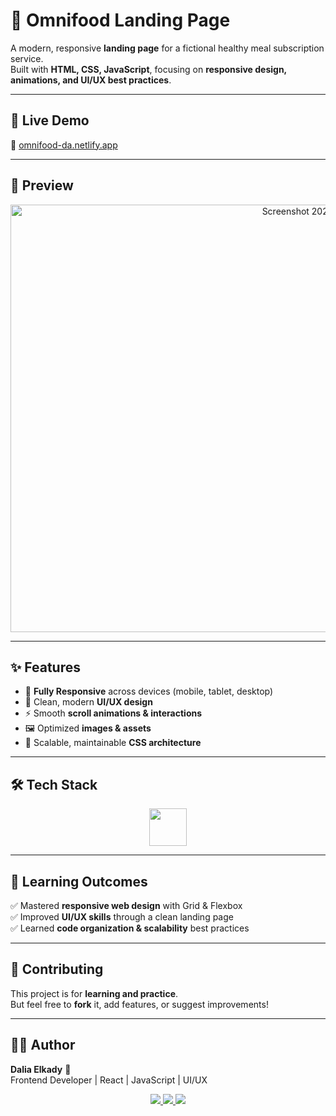 # 🌸 Omnifood Landing Page  

A modern, responsive **landing page** for a fictional healthy meal subscription service.  
Built with **HTML, CSS, JavaScript**, focusing on **responsive design, animations, and UI/UX best practices**.  

---

## 🚀 Live Demo  
🔗 [omnifood-da.netlify.app](https://omnifood-da.netlify.app)  

---

## 📸 Preview  

<p align="center">
  <img width="1043" height="684" alt="Screenshot 2025-09-06 at 3 12 07 AM" src="https://github.com/user-attachments/assets/ca1591ec-4419-44a7-be0b-1931385d1953" alt="Omnifood Landing Page Preview" width="800"/> 

---

## ✨ Features  
- 📱 **Fully Responsive** across devices (mobile, tablet, desktop)  
- 🎨 Clean, modern **UI/UX design**  
- ⚡ Smooth **scroll animations & interactions**  
- 🖼️ Optimized **images & assets**  
- 🧩 Scalable, maintainable **CSS architecture**  

---

## 🛠️ Tech Stack  

<p align="center">
  <!-- Core Frontend -->
  <img src="https://skillicons.dev/icons?i=html,css,js,netlify" height="60" />
</p>


---

## 🎯 Learning Outcomes  
✅ Mastered **responsive web design** with Grid & Flexbox  
✅ Improved **UI/UX skills** through a clean landing page  
✅ Learned **code organization & scalability** best practices  

---

## 🤝 Contributing  
This project is for **learning and practice**.  
But feel free to **fork** it, add features, or suggest improvements!  

---

## 👩‍💻 Author  

  <b>Dalia Elkady</b> 🌸 <br/>
  Frontend Developer | React | JavaScript | UI/UX

<p align="center">
  <a href="linkedin.com/in/dalia-elkady-7665222a5" target="_blank">
    <img src="https://img.shields.io/badge/-LinkedIn-ff69b4?style=for-the-badge&logo=linkedin&logoColor=white" />
  </a>
  <a href="(https://github.com/Daliaelkady)" target="_blank">
    <img src="https://img.shields.io/badge/-GitHub-1e1a2b?style=for-the-badge&logo=github&logoColor=ffb6c1" />
  </a>
  <a href="https://yourportfolio.com" target="_blank">
    <img src="https://img.shields.io/badge/-Portfolio-00a99d?style=for-the-badge&logo=sparkles&logoColor=white" />
  </a>
</p>
